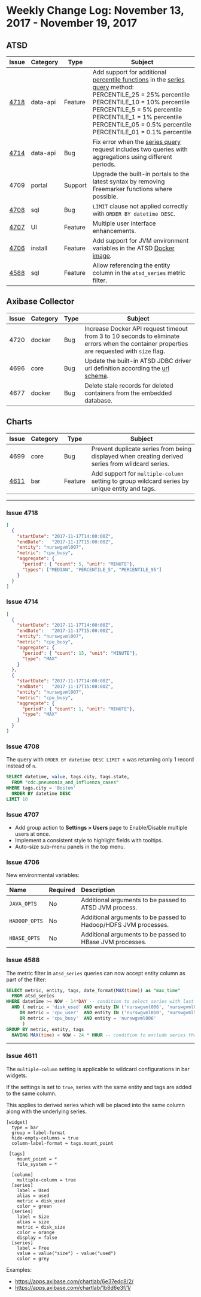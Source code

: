 Weekly Change Log: November 13, 2017 - November 19, 2017
==================================================

## ATSD

| Issue| Category    | Type    | Subject              |
|------|-------------|---------|----------------------|
| [4718](#issue-4718) | data-api | Feature | Add support for additional [percentile functions](../../api/data/aggregation.md) in the [series query](../api/data/series/query.md) method:<br>PERCENTILE_25 = 25% percentile<br>PERCENTILE_10 = 10% percentile<br>PERCENTILE_5 =  5% percentile<br>PERCENTILE_1 = 1% percentile<br>PERCENTILE_05 = 0.5% percentile<br>PERCENTILE_01 = 0.1% percentile |
| [4714](#issue-4714) | data-api | Bug | Fix error when the [series query](../../api/data/series/query.md) request includes two queries with aggregations using different periods. |
| 4709 | portal | Support | Upgrade the built-in portals to the latest syntax by removing Freemarker functions where possible. |
| [4708](#issue-4708) | sql | Bug | `LIMIT` clause not applied correctly with `ORDER BY datetime DESC`. |
| [4707](#issue-4707) |UI| Feature | Multiple user interface enhancements. |
| [4706](#issue-4706) | install | Feature | Add support for JVM environment variables in the ATSD [Docker image](https://github.com/axibase/dockers#environment-variables). |
| [4588](#issue-4588) | sql | Feature | Allow referencing the entity column in the `atsd_series` metric filter. |

## Axibase Collector

| Issue| Category    | Type    | Subject              |
|------|-------------|---------|----------------------|
| 4720 | docker | Bug | Increase Docker API request timeout from 3 to 10 seconds to eliminate errors when the container properties are requested with `size` flag.  |
| 4696 | core | Bug | Update the built-in ATSD JDBC driver url definition according the [url schema](https://github.com/axibase/atsd-jdbc#jdbc-url).  |
| 4677 | docker | Bug | Delete stale records for deleted containers from the embedded database. |

## Charts

| Issue| Category    | Type    | Subject              |
|------|-------------|---------|----------------------|
| 4699 | core | Bug | Prevent duplicate series from being displayed when creating derived series from wildcard series.  |
| [4611](#issue-4611) | bar | Feature | Add support for `multiple-column` setting to group wildcard series by unique entity and tags. |

---

### Issue 4718

```json
[
  {
    "startDate": "2017-11-17T14:00:00Z",
    "endDate":   "2017-11-17T15:00:00Z",
    "entity": "nurswgvml007",
    "metric": "cpu_busy",
    "aggregate": {
      "period": { "count": 5, "unit": "MINUTE"},
      "types": ["MEDIAN", "PERCENTILE_5", "PERCENTILE_95"]
    }
  }
]
```

### Issue 4714

```json
[
  {
    "startDate": "2017-11-17T14:00:00Z",
    "endDate":   "2017-11-17T15:00:00Z",
    "entity": "nurswgvml007",
    "metric": "cpu_busy",
    "aggregate": {
      "period": { "count": 15, "unit": "MINUTE"},
      "type": "MAX"
    }
  },
  {
    "startDate": "2017-11-17T14:00:00Z",
    "endDate":   "2017-11-17T15:00:00Z",
    "entity": "nurswgvml007",
    "metric": "cpu_busy",
    "aggregate": {
      "period": { "count": 1, "unit": "MINUTE"},
      "type": "MAX"
    }
  }  
]
```

### Issue 4708

The query with `ORDER BY datetime DESC LIMIT n` was returning only 1 record instead of `n`.

```sql
SELECT datetime, value, tags.city, tags.state,
  FROM "cdc.pneumonia_and_influenza_cases"
WHERE tags.city = 'Boston'
  ORDER BY datetime DESC
LIMIT 10
```

### Issue 4707

* Add group action to **Settings > Users** page to Enable/Disable multiple users at once.
* Implement a consistent style to highlight fields with tooltips.
* Auto-size sub-menu panels in the top menu.

### Issue 4706

New environmental variables:

| **Name** | **Required** | **Description** |
|:---|:---|:---|
|`JAVA_OPTS` | No | Additional arguments to be passed to ATSD JVM process. |
|`HADOOP_OPTS` | No | Additional arguments to be passed to Hadoop/HDFS JVM processes. |
|`HBASE_OPTS` | No | Additional arguments to be passed to HBase JVM processes. |

### Issue 4588

The metric filter in `atsd_series` queries can now accept entity column as part of the filter:

```sql
SELECT metric, entity, tags, date_format(MAX(time)) as "max_time"
  FROM atsd_series
WHERE datetime >= NOW - 14*DAY -- condition to select series with last insert date within the last 14 days
  AND ( metric = 'disk_used' AND entity IN ('nurswgvml006', 'nurswgvml007', 'nurswgvml010', 'nurswgvml502')
     OR metric = 'cpu_user'  AND entity IN ('nurswgvml010', 'nurswgvml502')
     OR metric = 'cpu_busy'  AND entity = 'nurswgvml006'
      )
GROUP BY metric, entity, tags
  HAVING MAX(time) < NOW - 24 * HOUR -- condition to exclude series that have recent data
```


---

### Issue 4611

The `multiple-column` setting is applicable to wildcard configurations in bar widgets.

If the settings is set to `true`, series with the same entity and tags are added to the same column.

This applies to derived series which will be placed into the same column along with the underlying series.

```ls
[widget]
  type = bar
  group = label-format
  hide-empty-columns = true
  column-label-format = tags.mount_point

 [tags]
    mount_point = *
    file_system = *

  [column]
    multiple-column = true
  [series]
    label = Used
    alias = used
    metric = disk_used
    color = green
  [series]
    label = Size
    alias = size
    metric = disk_size
    color = orange
    display = false
  [series]
    label = Free
    value = value("size") - value("used")
    color = grey
```

Examples:

* https://apps.axibase.com/chartlab/6e37edc8/2/
* https://apps.axibase.com/chartlab/1b8d6e3f/1/
